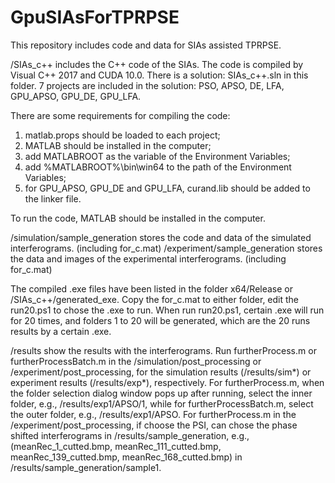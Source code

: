 # GpuSIAsForTPRPSE
This repository includes code and data for SIAs assisted TPRPSE.

/SIAs_c++ includes the C++ code of the SIAs. The code is compiled by Visual C++ 2017 and CUDA 10.0. There is a solution: SIAs_c++.sln in this folder. 7 projects are included in the solution: PSO, APSO, DE, LFA, GPU_APSO, GPU_DE, GPU_LFA.

There are some requirements for compiling the code:
1. matlab.props should be loaded to each project;
2. MATLAB should be installed in the computer;
3. add MATLABROOT as the variable of the Environment Variables;
4. add %MATLABROOT%\bin\win64 to the path of the Environment Variables;
5. for GPU_APSO, GPU_DE and GPU_LFA, curand.lib should be added to the linker file.

To run the code, MATLAB should be installed in the computer.

/simulation/sample_generation stores the code and data of the simulated interferograms. (including for_c.mat)
/experiment/sample_generation stores the data and images of the experimental interferograms. (including for_c.mat)

The compiled .exe files have been listed in the folder x64/Release or /SIAs_c++/generated_exe. Copy the for_c.mat to either folder, edit the run20.ps1 to chose the .exe to run. When run run20.ps1, certain .exe will run for 20 times, and folders 1 to 20 will be generated, which are the 20 runs results by a certain .exe.

/results show the results with the interferograms. Run furtherProcess.m or furtherProcessBatch.m in the /simulation/post_processing or /experiment/post_processing, for the simulation results (/results/sim*) or experiment results (/results/exp*), respectively. For furtherProcess.m, when the folder selection dialog window pops up after running, select the inner folder, e.g., /results/exp1/APSO/1, while for furtherProcessBatch.m, select the outer folder, e.g., /results/exp1/APSO. For furtherProcess.m in the /experiment/post_processing, if choose the PSI, can chose the phase shifted interferograms in /results/sample_generation, e.g., (meanRec_1_cutted.bmp, meanRec_111_cutted.bmp, meanRec_139_cutted.bmp, meanRec_168_cutted.bmp) in /results/sample_generation/sample1.

